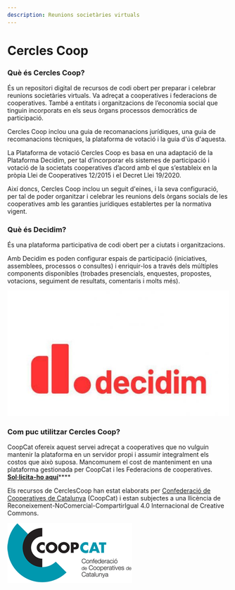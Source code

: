 ```yaml
---
description: Reunions societàries virtuals
---
```


# Cercles Coop

### Què és Cercles Coop?

És un repositori digital de recursos de codi obert per preparar i celebrar reunions societàries virtuals. Va adreçat a cooperatives i federacions de cooperatives. També a entitats i organitzacions de l’economia social que tinguin incorporats en els seus òrgans processos democràtics de participació.

Cercles Coop inclou una guia de recomanacions jurídiques, una guia de recomanacions tècniques, la plataforma de votació i la guia d'ús d'aquesta.

La Plataforma de votació Cercles Coop es basa en una adaptació de la Plataforma Decidim, per tal d’incorporar els sistemes de participació i votació de la societats cooperatives d’acord amb el que s’estableix en la pròpia Llei de Cooperatives 12/2015 i el Decret Llei 19/2020.

Així doncs, Cercles Coop inclou un seguit d'eines, i la seva configuració, per tal de poder organitzar i celebrar les reunions dels òrgans socials de les cooperatives amb les garanties jurídiques establertes per la normativa vigent.



### Què és Decidim?

És una plataforma participativa de codi obert per a ciutats i organitzacions.

Amb Decidim es poden configurar espais de participació \(iniciatives, assemblees, processos o consultes\) i enriquir-los a través dels múltiples components disponibles \(trobades presencials, enquestes, propostes, votacions, seguiment de resultats, comentaris i molts més\).

![](.gitbook/assets/decidim.jpg)

### Com puc utilitzar **Cercles Coop**?

CoopCat ofereix aquest servei adreçat a cooperatives que no vulguin mantenir la plataforma en un servidor propi i assumir integralment els costos que això suposa. Mancomunem el cost de manteniment en una plataforma gestionada per CoopCat i les Federacions de cooperatives. [**Sol·licita-ho aquí**](mailto:ccc@cooperativescatalunya.coop%20%20%20)\*\*\*\*


Els recursos de CerclesCoop han estat elaborats per [Confederació de Cooperatives de Catalunya](https://www.cooperativescatalunya.coop/) \(CoopCat\) i estan subjectes a una llicència de Reconeixement-NoComercial-CompartirIgual 4.0 Internacional de Creative Commons.

![](.gitbook/assets/ccoopcat.jpg)


